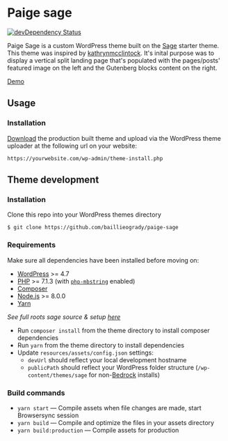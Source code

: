 # Paige sage
[![devDependency Status](https://img.shields.io/david/dev/roots/sage.svg?style=flat-square)](https://david-dm.org/baillieogrady/paige-sage#info=devDependencies)

Paige Sage is a custom WordPress theme built on the [Sage](https://github.com/roots/sage) starter theme. This theme was inspired by [kathrynmcclintock](http://www.kathrynmcclintock.com/). It's inital purpose was to display a vertical split landing page that's populated with the pages/posts' featured image on the left and the Gutenberg blocks content on the right. 

[Demo](https://paigenicole.uk/)

## Usage

### Installation

[Download](https://baillieogrady.com/downloads/paige-sage.zip) the production built theme and upload via the WordPress theme uploader at the following url on your website:

```
https://yourwebsite.com/wp-admin/theme-install.php
```

## Theme development

### Installation

Clone this repo into your WordPress themes directory

```
$ git clone https://github.com/baillieogrady/paige-sage
```

### Requirements

Make sure all dependencies have been installed before moving on:

* [WordPress](https://wordpress.org/) >= 4.7
* [PHP](https://secure.php.net/manual/en/install.php) >= 7.1.3 (with [`php-mbstring`](https://secure.php.net/manual/en/book.mbstring.php) enabled)
* [Composer](https://getcomposer.org/download/)
* [Node.js](http://nodejs.org/) >= 8.0.0
* [Yarn](https://yarnpkg.com/en/docs/install)

*See full roots sage source & setup [here](https://github.com/roots/sage)*

* Run `composer install` from the theme directory to install composer dependencies 
* Run `yarn` from the theme directory to install dependencies
* Update `resources/assets/config.json` settings:
  * `devUrl` should reflect your local development hostname
  * `publicPath` should reflect your WordPress folder structure (`/wp-content/themes/sage` for non-[Bedrock](https://roots.io/bedrock/) installs)

### Build commands

* `yarn start` — Compile assets when file changes are made, start Browsersync session
* `yarn build` — Compile and optimize the files in your assets directory
* `yarn build:production` — Compile assets for production

